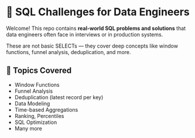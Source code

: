 # 🧠 SQL Challenges for Data Engineers

Welcome! This repo contains **real-world SQL problems and solutions** that data engineers often face in interviews or in production systems.

These are not basic SELECTs — they cover deep concepts like window functions, funnel analysis, deduplication, and more.

## 📌 Topics Covered

- Window Functions
- Funnel Analysis
- Deduplication (latest record per key)
- Data Modeling
- Time-based Aggregations
- Ranking, Percentiles
- SQL Optimization
- Many  more


